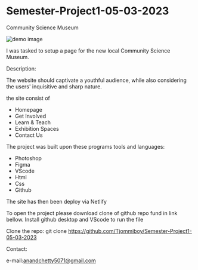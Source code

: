 # Semester-Project1-05-03-2023

Community Science Museum

![demo image](./Images/demo.png)

I was tasked to setup a page for the new local Community Science Museum.

Description:

The website should captivate a youthful audience, while also considering the users' inquisitive and sharp nature.

the site consist of

- Homepage
- Get Involved
- Learn & Teach
- Exhibition Spaces
- Contact Us

The project was built upon these programs tools and languages:

- Photoshop
- Figma
- VScode
- Html
- Css
- Github

The site has then been deploy via Netlify

To open the project please download clone of github repo fund in link bellow. Install github desktop and VScode to run the file

Clone the repo:
git clone https://github.com/Tjommiboy/Semester-Project1-05-03-2023

Contact:

e-mail:anandchetty5071@gmail.com
